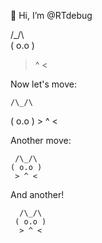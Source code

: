 👋 Hi, I’m @RTdebug

  /\_/\  
 ( o.o ) 
  > ^ <

Now let's move:

    /\_/\  
   ( o.o ) 
    > ^ <   

Another move:

     /\_/\  
    ( o.o ) 
     > ^ <  

And another!

      /\_/\  
     ( o.o ) 
      > ^ <  


<!---
RTdebug/RTdebug is a ✨ special ✨ repository because its `README.md` (this file) appears on your GitHub profile.
You can click the Preview link to take a look at your changes.
--->
